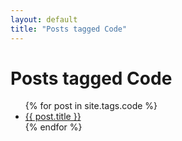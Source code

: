 ```yaml
---
layout: default
title: "Posts tagged Code"
---
```

<h1>Posts tagged Code</h1>
<ul>
{% for post in site.tags.code %}
<li><a href="{{ post.url | relative_url }}">{{ post.title }}</a></li>
{% endfor %}
</ul>
